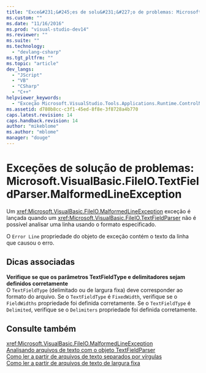 ```yaml
---
title: "Exce&#231;&#245;es de solu&#231;&#227;o de problemas: Microsoft.VisualBasic.FileIO.TextFieldParser.MalformedLineException | Microsoft Docs"
ms.custom: ""
ms.date: "11/16/2016"
ms.prod: "visual-studio-dev14"
ms.reviewer: ""
ms.suite: ""
ms.technology: 
  - "devlang-csharp"
ms.tgt_pltfrm: ""
ms.topic: "article"
dev_langs: 
  - "JScript"
  - "VB"
  - "CSharp"
  - "C++"
helpviewer_keywords: 
  - "Exceção Microsoft.VisualStudio.Tools.Applications.Runtime.ControlNotFoundException"
ms.assetid: d780b8cc-c3f1-45ed-8f8e-3f8728a4b770
caps.latest.revision: 14
caps.handback.revision: 14
author: "mikeblome"
ms.author: "mblome"
manager: "douge"
---
```

# Exce&#231;&#245;es de solu&#231;&#227;o de problemas: Microsoft.VisualBasic.FileIO.TextFieldParser.MalformedLineException
Um <xref:Microsoft.VisualBasic.FileIO.MalformedLineException> exceção é lançada quando um <xref:Microsoft.VisualBasic.FileIO.TextFieldParser> não é possível analisar uma linha usando o formato especificado.  
  
 O `Error Line` propriedade do objeto de exceção contém o texto da linha que causou o erro.  
  
## Dicas associadas  
 **Verifique se que os parâmetros TextFieldType e delimitadores sejam definidos corretamente**  
 O `TextFieldType` \(delimitado ou de largura fixa\) deve corresponder ao formato do arquivo. Se o `TextFieldType` é `FixedWidth`, verifique se o `FieldWidths` propriedade foi definida corretamente. Se o `TextFieldType` é `Delimited`, verifique se o `Delimiters` propriedade foi definida corretamente.  
  
## Consulte também  
 <xref:Microsoft.VisualBasic.FileIO.MalformedLineException>   
 [Analisando arquivos de texto com o objeto TextFieldParser](../Topic/Parsing%20Text%20Files%20with%20the%20TextFieldParser%20Object%20\(Visual%20Basic\).md)   
 [Como ler a partir de arquivos de texto separados por vírgulas](../Topic/How%20to:%20Read%20From%20Comma-Delimited%20Text%20Files%20in%20Visual%20Basic.md)   
 [Como ler a partir de arquivos de texto de largura fixa](../Topic/How%20to:%20Read%20From%20Fixed-width%20Text%20Files%20in%20Visual%20Basic.md)